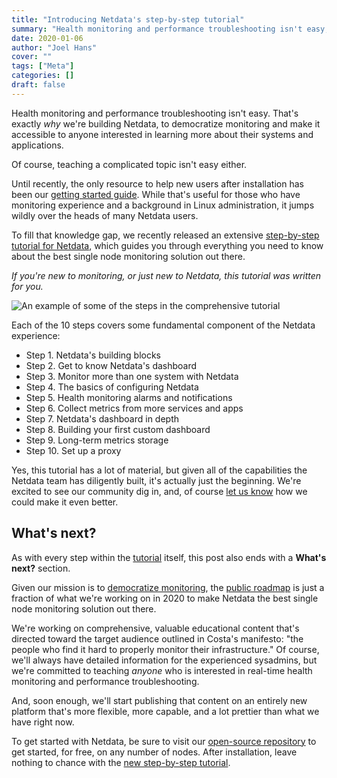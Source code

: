 ```yaml
---
title: "Introducing Netdata's step-by-step tutorial" 
summary: "Health monitoring and performance troubleshooting isn't easy, but our new step-by-step tutorial will help beginners dive in faster and with more confidence." 
date: 2020-01-06
author: "Joel Hans" 
cover: "" 
tags: ["Meta"] 
categories: [] 
draft: false
---
```


Health monitoring and performance troubleshooting isn't easy. That's exactly _why_ we're building Netdata, to
democratize monitoring and make it accessible to anyone interested in learning more about their systems and
applications.

Of course, teaching a complicated topic isn't easy either.

<!--more-->

Until recently, the only resource to help new users after installation has been our [getting started
guide](https://docs.netdata.cloud/docs/getting-started/). While that's useful for those who have monitoring experience
and a background in Linux administration, it jumps wildly over the heads of many Netdata users.

To fill that knowledge gap, we recently released an extensive [step-by-step tutorial for
Netdata](https://docs.netdata.cloud/docs/step-by-step/step-00/), which guides you through everything you need to know
about the best single node monitoring solution out there.

_If you're new to monitoring, or just new to Netdata, this tutorial was written for you._

![An example of some of the steps in the comprehensive
tutorial](https://user-images.githubusercontent.com/1153921/71878798-3a568d80-3135-11ea-9f48-aabe3142e899.png)

Each of the 10 steps covers some fundamental component of the Netdata experience:

-   Step 1. Netdata's building blocks
-   Step 2. Get to know Netdata's dashboard
-   Step 3. Monitor more than one system with Netdata
-   Step 4. The basics of configuring Netdata
-   Step 5. Health monitoring alarms and notifications
-   Step 6. Collect metrics from more services and apps
-   Step 7. Netdata's dashboard in depth
-   Step 8. Building your first custom dashboard
-   Step 9. Long-term metrics storage
-   Step 10. Set up a proxy

Yes, this tutorial has a lot of material, but given all of the capabilities the Netdata team has diligently built, it's
actually just the beginning. We're excited to see our community dig in, and, of course [let us
know](https://github.com/netdata/netdata/issues) how we could make it even better.

## What's next?

As with every step within the [tutorial](https://docs.netdata.cloud/docs/step-by-step/step-00/) itself, this post also
ends with a **What's next?** section.

Given our mission is to [democratize monitoring](https://blog.netdata.cloud/posts/redefining-monitoring-netdata/), the
[public roadmap](https://www.netdata.cloud/roadmap) is just a fraction of what we're working on in 2020 to make Netdata
the best single node monitoring solution out there.

We're working on comprehensive, valuable educational content that's directed toward the target audience outlined in
Costa's manifesto: "the people who find it hard to properly monitor their infrastructure." Of course, we'll always have
detailed information for the experienced sysadmins, but we're committed to teaching _anyone_ who is interested in
real-time health monitoring and performance troubleshooting.

And, soon enough, we'll start publishing that content on an entirely new platform that's more flexible, more capable,
and a lot prettier than what we have right now.

To get started with Netdata, be sure to visit our [open-source repository](https://github.com/netdata/netdata) to get
started, for free, on any number of nodes. After installation, leave nothing to chance with the [new step-by-step
tutorial](https://docs.netdata.cloud/docs/step-by-step/step-00/).
